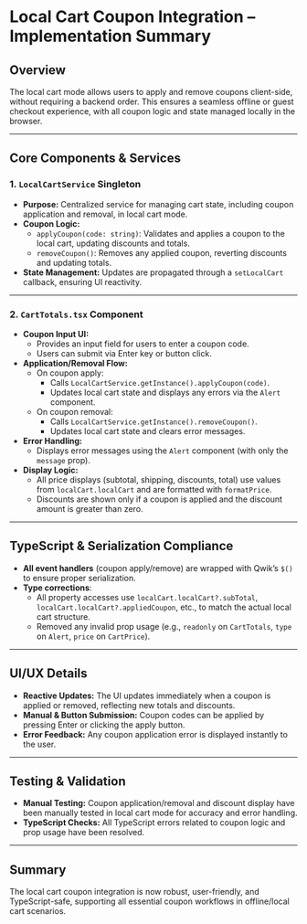 # Local Cart Coupon Integration – Implementation Summary

## Overview

The local cart mode allows users to apply and remove coupons client-side, without requiring a backend order. This ensures a seamless offline or guest checkout experience, with all coupon logic and state managed locally in the browser.

---

## Core Components & Services

### 1. `LocalCartService` Singleton

- **Purpose:** Centralized service for managing cart state, including coupon application and removal, in local cart mode.
- **Coupon Logic:**
  - `applyCoupon(code: string)`: Validates and applies a coupon to the local cart, updating discounts and totals.
  - `removeCoupon()`: Removes any applied coupon, reverting discounts and updating totals.
- **State Management:** Updates are propagated through a `setLocalCart` callback, ensuring UI reactivity.

---

### 2. `CartTotals.tsx` Component

- **Coupon Input UI:**
  - Provides an input field for users to enter a coupon code.
  - Users can submit via Enter key or button click.
- **Application/Removal Flow:**
  - On coupon apply:
    - Calls `LocalCartService.getInstance().applyCoupon(code)`.
    - Updates local cart state and displays any errors via the `Alert` component.
  - On coupon removal:
    - Calls `LocalCartService.getInstance().removeCoupon()`.
    - Updates local cart state and clears error messages.
- **Error Handling:**
  - Displays error messages using the `Alert` component (with only the `message` prop).
- **Display Logic:**
  - All price displays (subtotal, shipping, discounts, total) use values from `localCart.localCart` and are formatted with `formatPrice`.
  - Discounts are shown only if a coupon is applied and the discount amount is greater than zero.

---

## TypeScript & Serialization Compliance

- **All event handlers** (coupon apply/remove) are wrapped with Qwik’s `$()` to ensure proper serialization.
- **Type corrections**:
  - All property accesses use `localCart.localCart?.subTotal`, `localCart.localCart?.appliedCoupon`, etc., to match the actual local cart structure.
  - Removed any invalid prop usage (e.g., `readonly` on `CartTotals`, `type` on `Alert`, `price` on `CartPrice`).

---

## UI/UX Details

- **Reactive Updates:** The UI updates immediately when a coupon is applied or removed, reflecting new totals and discounts.
- **Manual & Button Submission:** Coupon codes can be applied by pressing Enter or clicking the apply button.
- **Error Feedback:** Any coupon application error is displayed instantly to the user.

---

## Testing & Validation

- **Manual Testing:** Coupon application/removal and discount display have been manually tested in local cart mode for accuracy and error handling.
- **TypeScript Checks:** All TypeScript errors related to coupon logic and prop usage have been resolved.

---

## Summary

The local cart coupon integration is now robust, user-friendly, and TypeScript-safe, supporting all essential coupon workflows in offline/local cart scenarios.
